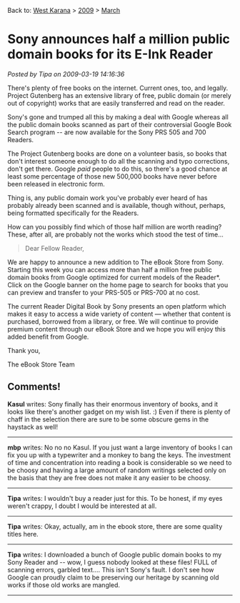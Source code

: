 Back to: [West Karana](/posts/westkarana.md) > [2009](/posts/2009/westkarana.md) > [March](./westkarana.md)
# Sony announces half a million public domain books for its E-Ink Reader

*Posted by Tipa on 2009-03-19 14:16:36*

There's plenty of free books on the internet. Current ones, too, and legally. Project Gutenberg has an extensive library of free, public domain (or merely out of copyright) works that are easily transferred and read on the reader.

Sony's gone and trumped all this by making a deal with Google whereas all the public domain books scanned as part of their controversial Google Book Search program -- are now available for the Sony PRS 505 and 700 Readers.

The Project Gutenberg books are done on a volunteer basis, so books that don't interest someone enough to do all the scanning and typo corrections, don't get there. Google *paid* people to do this, so there's a good chance at least some percentage of those new 500,000 books have never before been released in electronic form.

Thing is, any public domain work you've probably ever heard of has probably already been scanned and is available, though without, perhaps, being formatted specifically for the Readers.

How can you possibly find which of those half million are worth reading? These, after all, are probably not the works which stood the test of time...

> Dear Fellow Reader,

We are happy to announce a new addition to The eBook Store from Sony. Starting this week you can access more than half a million free public domain books from Google optimized for current models of the Reader*. Click on the Google banner on the home page to search for books that you can preview and transfer to your PRS-505 or PRS-700 at no cost.

The current Reader Digital Book by Sony presents an open platform which makes it easy to access a wide variety of content — whether that content is purchased, borrowed from a library, or free. We will continue to provide premium content through our eBook Store and we hope you will enjoy this added benefit from Google.

Thank you,

The eBook Store Team




## Comments!

**Kasul** writes: Sony finally has their enormous inventory of books, and it looks like there's another gadget on my wish list. :) Even if there is plenty of chaff in the selection there are sure to be some obscure gems in the haystack as well!

---

**mbp** writes: No no no Kasul. If you just want a large inventory of books I can fix you up with a typewriter and a monkey to bang the keys. The investment of time and concentration into reading a book is considerable so we need to be choosy and having a large amount of random writings selected only on the basis that they are free does not make it any easier to be choosy.

---

**Tipa** writes: I wouldn't buy a reader just for this. To be honest, if my eyes weren't crappy, I doubt I would be interested at all.

---

**Tipa** writes: Okay, actually, am in the ebook store, there are some quality titles here.

---

**Tipa** writes: I downloaded a bunch of Google public domain books to my Sony Reader and -- wow, I guess nobody looked at these files! FULL of scanning errors, garbled text.... This isn't Sony's fault. I don't see how Google can proudly claim to be preserving our heritage by scanning old works if those old works are mangled.

---

